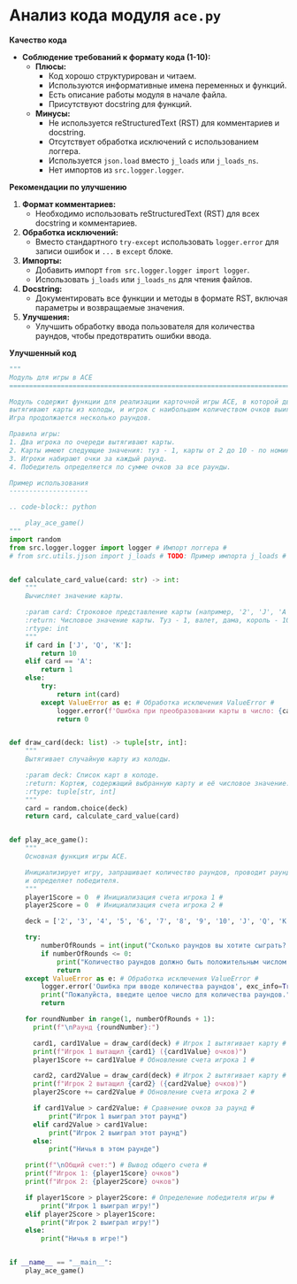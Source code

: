 # Анализ кода модуля `ace.py`

**Качество кода**

-   **Соблюдение требований к формату кода (1-10):**
    -   **Плюсы:**
        -   Код хорошо структурирован и читаем.
        -   Используются информативные имена переменных и функций.
        -   Есть описание работы модуля в начале файла.
        -   Присутствуют docstring для функций.
    -   **Минусы:**
        -   Не используется reStructuredText (RST) для комментариев и docstring.
        -   Отсутствует обработка исключений с использованием логгера.
        -   Используется `json.load` вместо `j_loads` или `j_loads_ns`.
        -   Нет импортов из `src.logger.logger`.

**Рекомендации по улучшению**

1.  **Формат комментариев:**
    -   Необходимо использовать reStructuredText (RST) для всех docstring и комментариев.
2.  **Обработка исключений:**
    -   Вместо стандартного `try-except` использовать `logger.error` для записи ошибок и `...` в `except` блоке.
3.  **Импорты:**
    -   Добавить импорт `from src.logger.logger import logger`.
    -   Использовать `j_loads` или `j_loads_ns` для чтения файлов.
4.  **Docstring:**
    -   Документировать все функции и методы в формате RST, включая параметры и возвращаемые значения.
5.  **Улучшения:**
    -   Улучшить обработку ввода пользователя для количества раундов, чтобы предотвратить ошибки ввода.

**Улучшенный код**

```python
"""
Модуль для игры в ACE
=========================================================================================

Модуль содержит функции для реализации карточной игры ACE, в которой два игрока по очереди
вытягивают карты из колоды, и игрок с наибольшим количеством очков выигрывает раунд.
Игра продолжается несколько раундов.

Правила игры:
1. Два игрока по очереди вытягивают карты.
2. Карты имеют следующие значения: туз - 1, карты от 2 до 10 - по номиналу, валет, дама и король - 10.
3. Игроки набирают очки за каждый раунд.
4. Победитель определяется по сумме очков за все раунды.

Пример использования
--------------------

.. code-block:: python

    play_ace_game()
"""
import random
from src.logger.logger import logger # Импорт логгера #
# from src.utils.jjson import j_loads # TODO: Пример импорта j_loads #


def calculate_card_value(card: str) -> int:
    """
    Вычисляет значение карты.

    :param card: Строковое представление карты (например, '2', 'J', 'A').
    :return: Числовое значение карты. Туз - 1, валет, дама, король - 10, остальные по номиналу.
    :rtype: int
    """
    if card in ['J', 'Q', 'K']:
        return 10
    elif card == 'A':
        return 1
    else:
        try:
            return int(card)
        except ValueError as e: # Обработка исключения ValueError #
            logger.error(f'Ошибка при преобразовании карты в число: {card}', exc_info=True) # Логирование ошибки #
            return 0


def draw_card(deck: list) -> tuple[str, int]:
    """
    Вытягивает случайную карту из колоды.

    :param deck: Список карт в колоде.
    :return: Кортеж, содержащий выбранную карту и её числовое значение.
    :rtype: tuple[str, int]
    """
    card = random.choice(deck)
    return card, calculate_card_value(card)


def play_ace_game():
    """
    Основная функция игры ACE.

    Инициализирует игру, запрашивает количество раундов, проводит раунды,
    и определяет победителя.
    """
    player1Score = 0  # Инициализация счета игрока 1 #
    player2Score = 0  # Инициализация счета игрока 2 #

    deck = ['2', '3', '4', '5', '6', '7', '8', '9', '10', 'J', 'Q', 'K', 'A'] * 4 # Создание колоды карт #

    try:
        numberOfRounds = int(input("Сколько раундов вы хотите сыграть? ")) # Запрос количества раундов у пользователя #
        if numberOfRounds <= 0:
            print("Количество раундов должно быть положительным числом.")
            return
    except ValueError as e: # Обработка исключения ValueError #
        logger.error('Ошибка при вводе количества раундов', exc_info=True) # Логирование ошибки #
        print("Пожалуйста, введите целое число для количества раундов.")
        return

    for roundNumber in range(1, numberOfRounds + 1):
      print(f"\nРаунд {roundNumber}:")

      card1, card1Value = draw_card(deck) # Игрок 1 вытягивает карту #
      print(f"Игрок 1 вытащил {card1} ({card1Value} очков)")
      player1Score += card1Value # Обновление счета игрока 1 #

      card2, card2Value = draw_card(deck) # Игрок 2 вытягивает карту #
      print(f"Игрок 2 вытащил {card2} ({card2Value} очков)")
      player2Score += card2Value # Обновление счета игрока 2 #

      if card1Value > card2Value: # Сравнение очков за раунд #
          print("Игрок 1 выиграл этот раунд")
      elif card2Value > card1Value:
          print("Игрок 2 выиграл этот раунд")
      else:
          print("Ничья в этом раунде")

    print(f"\nОбщий счет:") # Вывод общего счета #
    print(f"Игрок 1: {player1Score} очков")
    print(f"Игрок 2: {player2Score} очков")

    if player1Score > player2Score: # Определение победителя игры #
        print("Игрок 1 выиграл игру!")
    elif player2Score > player1Score:
        print("Игрок 2 выиграл игру!")
    else:
        print("Ничья в игре!")


if __name__ == "__main__":
    play_ace_game()
```